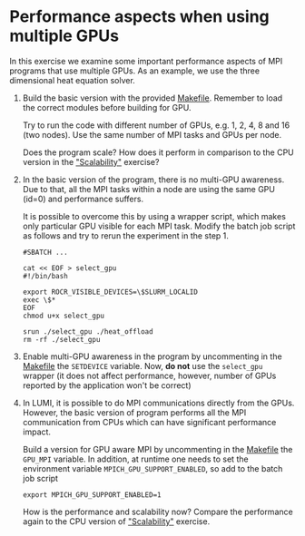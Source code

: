 # Performance aspects when using multiple GPUs

In this exercise we examine some important performance aspects of
MPI programs that use multiple GPUs. As an example, we use the three dimensional
heat equation solver.

1. Build the basic version with the provided [Makefile](heat-equation/Makefile). Remember
   to load the correct modules before building for GPU.

   Try to run the code with different number of GPUs, e.g. 1, 2, 4, 8 and 16 (two nodes).
   Use the same number of MPI tasks and GPUs per node.

   Does the program scale? How does it perform in comparison to the CPU version in the
   ["Scalability"](../scalability) exercise?

2. In the basic version of the program, there is no multi-GPU awareness. Due to that, 
   all the MPI tasks within a node are using the same GPU (id=0) and performance suffers.

   It is possible to overcome this by using a wrapper script, which makes only particular
   GPU visible for each MPI task. Modify the batch job script as follows and try to rerun
   the experiment in the step 1.
   ```
   #SBATCH ...

   cat << EOF > select_gpu
   #!/bin/bash

   export ROCR_VISIBLE_DEVICES=\$SLURM_LOCALID
   exec \$*
   EOF
   chmod u+x select_gpu

   srun ./select_gpu ./heat_offload
   rm -rf ./select_gpu
   ```

3. Enable multi-GPU awareness in the program by uncommenting in the [Makefile](heat-equation/Makefile) the `SETDEVICE` variable. Now, **do not** use the `select_gpu` wrapper (it does not affect performance, however, number of GPUs reported by the application won't be correct)

4. In LUMI, it is possible to do MPI communications directly from the GPUs. However,
   the basic version of program performs all the MPI communication from CPUs which can
   have significant performance impact. 

   Build a version for GPU aware MPI by uncommenting in the [Makefile](heat-equation/Makefile) the `GPU_MPI` variable. In addition, at runtime one needs to set the environment
   variable `MPICH_GPU_SUPPORT_ENABLED`, so add to the batch job script
   ```
   export MPICH_GPU_SUPPORT_ENABLED=1
   ```

   How is the performance and scalability now? Compare the performance again to the CPU
   version of ["Scalability"](../scalability) exercise.
   
